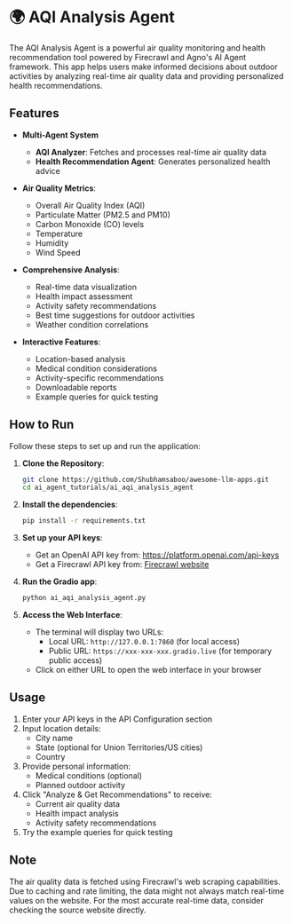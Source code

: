 # 🌍 AQI Analysis Agent

The AQI Analysis Agent is a powerful air quality monitoring and health recommendation tool powered by Firecrawl and Agno's AI Agent framework. This app helps users make informed decisions about outdoor activities by analyzing real-time air quality data and providing personalized health recommendations.

## Features

- **Multi-Agent System**
    - **AQI Analyzer**: Fetches and processes real-time air quality data
    - **Health Recommendation Agent**: Generates personalized health advice

- **Air Quality Metrics**:
  - Overall Air Quality Index (AQI)
  - Particulate Matter (PM2.5 and PM10)
  - Carbon Monoxide (CO) levels
  - Temperature
  - Humidity
  - Wind Speed

- **Comprehensive Analysis**:
  - Real-time data visualization
  - Health impact assessment
  - Activity safety recommendations
  - Best time suggestions for outdoor activities
  - Weather condition correlations

- **Interactive Features**:
  - Location-based analysis
  - Medical condition considerations
  - Activity-specific recommendations
  - Downloadable reports
  - Example queries for quick testing

## How to Run

Follow these steps to set up and run the application:

1. **Clone the Repository**:
   ```bash
   git clone https://github.com/Shubhamsaboo/awesome-llm-apps.git
   cd ai_agent_tutorials/ai_aqi_analysis_agent
   ```

2. **Install the dependencies**:
    ```bash
    pip install -r requirements.txt
    ```

3. **Set up your API keys**:
    - Get an OpenAI API key from: https://platform.openai.com/api-keys
    - Get a Firecrawl API key from: [Firecrawl website](https://www.firecrawl.dev/app/api-keys)

4. **Run the Gradio app**:
    ```bash
    python ai_aqi_analysis_agent.py
    ```

5. **Access the Web Interface**:
    - The terminal will display two URLs:
      - Local URL: `http://127.0.0.1:7860` (for local access)
      - Public URL: `https://xxx-xxx-xxx.gradio.live` (for temporary public access)
    - Click on either URL to open the web interface in your browser

## Usage

1. Enter your API keys in the API Configuration section
2. Input location details:
   - City name
   - State (optional for Union Territories/US cities)
   - Country
3. Provide personal information:
   - Medical conditions (optional)
   - Planned outdoor activity
4. Click "Analyze & Get Recommendations" to receive:
   - Current air quality data
   - Health impact analysis
   - Activity safety recommendations
5. Try the example queries for quick testing

## Note

The air quality data is fetched using Firecrawl's web scraping capabilities. Due to caching and rate limiting, the data might not always match real-time values on the website. For the most accurate real-time data, consider checking the source website directly.
